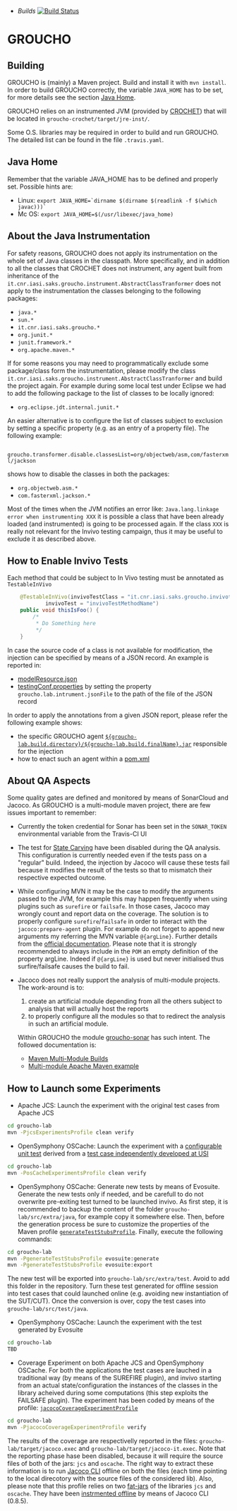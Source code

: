 * *Builds* [![Build
Status](https://travis-ci.org/IASI-SAKS/groucho.svg?branch=master)](https://travis-ci.org/IASI-SAKS/groucho)

# GROUCHO

Building
-------
GROUCHO is (mainly) a Maven project. Build and install it with `mvn install`. In order to build GROUCHO correctly, the variable `JAVA_HOME` has to be set, for more details see the section [Java Home](https://github.com/IASI-SAKS/groucho#java-home).

GROUCHO relies on an instrumented JVM (provided by [CROCHET](https://github.com/gmu-swe/crochet)) that will be located in `groucho-crochet/target/jre-inst/`.

Some O.S. libraries may be required in order to build and run GROUCHO. The detailed list can be found in the file `.travis.yaml`.

Java Home
-------
Remember that the variable JAVA_HOME has to be defined and properly set.
Possible hints are:
 * Linux: ```export JAVA_HOME=`dirname $(dirname $(readlink -f $(which javac)))` ```
 * Mc OS: ```export JAVA_HOME=$(/usr/libexec/java_home)```

About the Java Instrumentation
-------
For safety reasons, GROUCHO does not apply its instrumentation on the whole set of Java classes in the classpath. More specifically, and in addition to all the classes that CROCHET does not instrument, any agent built from inheritance of the ``it.cnr.iasi.saks.groucho.instrument.AbstractClassTranformer``  does not apply to the instrumentation the classes belonging to the following packages:
 * ``java.*``
 * ``sun.*``
 * ``it.cnr.iasi.saks.groucho.*``
 * ``org.junit.*``
 * ``junit.framework.*``
 * ``org.apache.maven.*``
 
If for some reasons you may need to programmatically exclude some package/class form the instrumentation, please modify the class ``it.cnr.iasi.saks.groucho.instrument.AbstractClassTranformer`` and build the project again.
For example during some local test under Eclipse we had to add the following package to the list of classes to be locally ignored:
 * ``org.eclipse.jdt.internal.junit.* ``
 
An easier alternative is to configure the list of classes subject to exclusion by setting a specific property (e.g. as an entry of a property file). The following example:

`` groucho.transformer.disable.classesList=org/objectweb/asm,com/fasterxml/jackson`` 

shows how to disable the classes in both the packages:
  * ``org.objectweb.asm.*``
  * ``com.fasterxml.jackson.*``
  
 Most of the times when the JVM notifies an error like:
 ``Java.lang.linkage error when instrumenting XXX``
 it is possible a class that have been already loaded (and instrumented) is going to be processed again. If the class ``XXX`` is really not relevant for the Invivo testing campaign, thus it may be useful to exclude it as described above.

How to Enable Invivo Tests
-------

Each method that could be subject to In Vivo testing must be annotated as `TestableInVivo`

```java
	@TestableInVivo(invivoTestClass = "it.cnr.iasi.saks.groucho.invivotests.DummyInvivoTest",
			invivoTest = "invivoTestMethodName")
	public void thisIsFoo() {
		/*
		 * Do Something here
		 */
	}
```

In case the source code of a class is not available for modification, the injection can be specified by means of a JSON record. An example is reported in:
 * [modelResource.json](https://github.com/IASI-SAKS/groucho/blob/master/groucho-lab/src/test/resources/modelResource.json)
 * [testingConf.properties](https://github.com/IASI-SAKS/groucho/blob/master/groucho-lab/src/test/resources/testingConf.properties) by setting the property `groucho.lab.intrument.jsonFile` to the path of the file of the JSON record
 
In order to apply the annotations from a given JSON report, please refer the following example shows:
 * the specific GROUCHO agent [`${groucho-lab.build.directory}/${groucho-lab.build.finalName}.jar`](https://github.com/IASI-SAKS/groucho/tree/master/groucho-lab/src/main/java/it/cnr/iasi/saks/groucho/lab/instrument) responsible for the injection
 * how to enact such an agent within a [pom.xml](https://github.com/IASI-SAKS/groucho/blob/master/groucho-lab/pom.xml#L302-L304)

About QA Aspects
-------
Some quality gates are defined and monitored by means of SonarCloud and Jacoco. As GROUCHO is a multi-module maven project, there are few
issues important to remember:
* Currently the token credential for Sonar has been set in the ``SONAR_TOKEN`` environmental variable from the Travis-CI UI 
* The test for [State Carving](groucho-core/src/test/java/it/cnr/iasi/saks/groucho/carvingStateTests/) have been disabled during the QA analysis. This configuration is currently needed even if the tests pass on a "regular" build. Indeed, the injection by Jacoco will cause these tests fail because it modifies the result of the tests so that to mismatch their respective expected outcome.
* While configuring MVN it may be the case to modify the arguments passed to the JVM, for example this may happen frequently when using plugins such as ``surefire`` or ``failsafe``. In those cases, Jacoco may wrongly count and report data on the coverage. The solution is to properly configure ``surefire``/``failsafe`` in order to interact with the ``jacoco:prepare-agent`` plugin. For example do not forget to append new arguments my referring the MVN variable ``@{argLine}``. Further details from the [official documentation](https://www.eclemma.org/jacoco/trunk/doc/prepare-agent-mojo.html). Please note that it is strongly recommended to 
always include in the ``POM`` an empty definition of the property argLine. Indeed if ``@{argLine}`` is used but never initialised thus surfire/failsafe causes the build to fail.
* Jacoco does not really support the analysis of multi-module projects. The work-around is to:
   1. create an artificial module depending from all the others subject to analysis that will actually host the reports
   1. to properly configure all the modules so that to redirect the analysis in such an artificial module.

   Within GROUCHO the module [groucho-sonar](groucho-sonar) has such intent. The followed documentation is:
    * [Maven Multi-Module Builds](https://github.com/jacoco/jacoco/wiki/MavenMultiModule#maven-multi-module-builds)
    * [Multi-module Apache Maven example](https://github.com/SonarSource/sonar-scanning-examples/tree/master/sonarqube-scanner-maven/maven-multimodule)

How to Launch some Experiments
-------
 * Apache JCS: Launch the experiment with the original test cases from Apache JCS
 ```bash
 cd groucho-lab
 mvn -PjcsExperimentsProfile clean verify
 ```
 * OpenSymphony OSCache: Launch the experiment with a [configurable unit test](groucho-lab/src/test/java/it/cnr/iasi/saks/groucho/lab/instrument/test/experiments/oscache/test/ConfigurableLRUCacheUnitTest.java) derived from a [test case independently developed at USI](groucho-lab/src/test/java/ch/usi/precrime/lrucache/LRUCacheTest.java) 
 ```bash
 cd groucho-lab
 mvn -PosCacheExperimentsProfile clean verify
 ```
 * OpenSymphony OSCache: Generate new tests by means of Evosuite.
 Generate the new tests only if needed, and be carefull to do not overwrite pre-exiting test turned to be launched invivo.
 As first step, it is recommended to backup the content of the folder `groucho-lab/src/extra/java`, for example copy it somewhere else. 
 Then, before the generation process be sure to customize the properties of the Maven profile [`generateTestStubsProfile`](https://github.com/IASI-SAKS/groucho/blob/master/groucho-lab/pom.xml#L572). Finally, execute the following commands:
 ```bash
 cd groucho-lab
 mvn -PgenerateTestStubsProfile evosuite:generate
 mvn -PgenerateTestStubsProfile evosuite:export
 ```
  The new test will be exported into `groucho-lab/src/extra/test`. Avoid to add this folder in the repository. Turn these test generated for offline session into test cases that could launched online (e.g. avoiding new instantiation of the SUT/CUT). Once the conversion is over, copy the test cases into ``groucho-lab/src/test/java``.
 
 * OpenSymphony OSCache: Launch the experiment with the test generated by Evosuite 
 ```bash
 cd groucho-lab
TBD
 ```
 * Coverage Experiment on both Apache JCS and OpenSymphony OSCache.
  For both the applications the test cases are lauched in a traditional way (by means of the SUREFIRE plugin), and
 invivo starting from an actual state/configuration the instances of the classes in the library acheived during some computations
 (this step exploits the FAILSAFE plugin). The experiment has been coded by means of the profile: [`jacocoCoverageExperimentProfile`](https://github.com/IASI-SAKS/groucho/blob/master/groucho-lab/pom.xml#L434)
 
 ```bash
 cd groucho-lab
 mvn -PjacocoCoverageExperimentProfile verify
 ```
 The results of the coverage are respectivelly reported in the files: ``groucho-lab/target/jacoco.exec`` and ``groucho-lab/target/jacoco-it.exec``. 
 Note that the reporting phase hase been disabled, because it will require the source files of both of the jars: ``jcs`` and ``oscache``. The right way to extract these information is to run [Jacoco CLI](https://www.jacoco.org/jacoco/) offline on both the files (each time pointing to the local direcotory with the source files of the considered lib).
 Also, please note that this profile relies on two [fat-jars](https://github.com/IASI-SAKS/groucho/blob/master/groucho-lab/groucho-lab/src/test/resources/lib/fat-jars/) of the libraries ``jcs`` and ``oscache``. They have been [instrmented offline](https://www.jacoco.org/jacoco/trunk/doc/offline.html) by means of Jacoco CLI (0.8.5).
 
 
    
